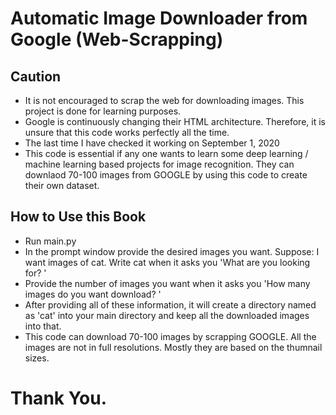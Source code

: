 # Automatic Image Downloader from Google (Web-Scrapping)

## Caution
- It is not encouraged to scrap the web for downloading images. This project is done for learning purposes.
- Google is continuously changing their HTML architecture. Therefore, it is unsure that this code works perfectly all the time.
- The last time I have checked it working on September 1, 2020
- This code is essential if any one wants to learn some deep learning / machine learning based projects for image recognition. They can downlaod 70-100 images from GOOGLE by using this code to create their own dataset.


## How to Use this Book
- Run main.py
- In the prompt window provide the desired images you want. Suppose: I want images of cat. Write cat when it asks you 'What are you looking for? '
- Provide the number of images you want when it asks you 'How many images do you want download? '
- After providing all of these information, it will create a directory named as 'cat' into your main directory and keep all the downloaded images into that.
- This code can download 70-100 images by scrapping GOOGLE. All the images are not in full resolutions. Mostly they are based on the thumnail sizes.


# Thank You.
